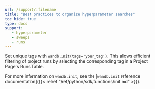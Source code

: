 ```yaml
---
url: /support/:filename
title: "Best practices to organize hyperparameter searches"
toc_hide: true
type: docs
support:
   - hyperparameter
   - sweeps
   - runs
---
```

Set unique tags with `wandb.init(tags='your_tag')`. This allows efficient filtering of project runs by selecting the corresponding tag in a Project Page's Runs Table. 


For more information on `wandb.init`, see the [`wandb.init` reference documentation]({{< relref "/ref/python/sdk/functions/init.md" >}}).
